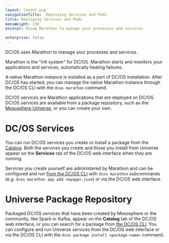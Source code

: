 ```yaml
---
layout: layout.pug
navigationTitle:  Deploying Services and Pods
title: Deploying Services and Pods
menuWeight: 130
excerpt: Using Marathon to manage your processes and services

enterprise: false
---
```


DC/OS uses Marathon to manage your processes and services.

Marathon is the "init system" for DC/OS. Marathon starts and monitors your applications and services, automatically healing failures.

A native Marathon instance is installed as a part of DC/OS installation. After DC/OS has started, you can manage the native Marathon instance through the DC/OS CLI with the `dcos marathon` command.

DC/OS services are Marathon applications that are deployed on DC/OS. DC/OS services are available from a package repository, such as the [Mesosphere Universe](/1.12/overview/concepts/#mesosphere-universe), or you can create your own.

#  DC/OS Services

You can run DC/OS services you create or install a package from the [Catalog](/1.12/gui/catalog/). Both the services you create and those you install from Universe appear on the **Services** tab of the DC/OS web interface when they are running.

Services you create yourself are administered by Marathon and can be configured and run [from the DC/OS CLI](/1.12/cli/command-reference/) with `dcos marathon` subcommands (e.g. `dcos marathon app add <myapp>.json`) or via the DC/OS web interface.

# Universe Package Repository
Packaged DC/OS services that have been created by Mesosphere or the community, like Spark or Kafka, appear on the **Catalog** tab of the DC/OS web interface, or you can search for a package from [the DC/OS CLI](/1.12/cli/command-reference/). You can configure and run Universe services from the DC/OS web interface or via the DC/OS CLI with the `dcos package install <package-name>` command.
